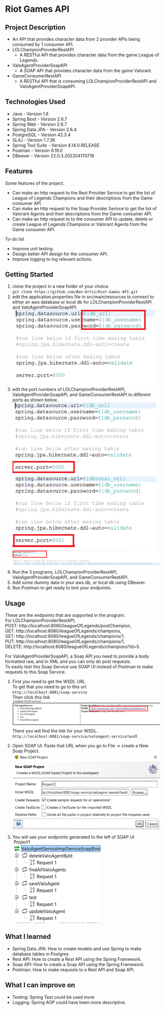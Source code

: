 # Riot Games API

## Project Description 
- An API that provides character data from 2 provider APIs being consumed by 1 consumer API.
- LOLChampionProviderRestAPI
	- A RESTful API that provides character data from the game League of Legends.
- ValoAgentProviderSoapAPI 
	- A SOAP API that provides character data from the game Valorant.
- GameConsumerRestAPI
	- A RESTful API that is consuming LOLChampionProviderRestAPI and ValoAgentProviderSoapAPI.

## Technologies Used
- Java - Version 1.8
- Spring Boot - Version 2.6.7
- Spring Web - Version 2.6.7
- Spring Data JPA - Version 2.6.4
- PostgreSQL - Version 42.3.4
- SL4J - Version 1.7.36
- Spring Tool Suite - Version 4.14.0.RELEASE
- Postman - Version 9.19.0
- DBeaver - Version 22.0.3.202204170718

## Features
Some features of the project.
- Can make an http request to the Rest Provider Service to get the list of League of Legends Champions and their descriptions from the Game consumer API.
- Can make an http request to the Soap Provider Serivce to get the list of Valorant Agents and their descriptions from the Game consumer API.
- Can make an http request to to the consumer API to update, delete or create League of Legends Champions or Valorant Agents from the Game consumer API.
   
To-do list
   
- Improve unit testing.
- Design better API design for the consumer API.
- Improve logging to log relevant actions.

## Getting Started   
    
1. clone the project in a new folder of your choice.    
` git clone https://github.com/Ben-Ortiz/Riot-Games-API.git `     
2. edit the application.properties file in src/main/resources to connect to either an aws database or local db for LOLChampionProviderRestAPI and ValoAgentProviderSoapAPI.   
![alt text](images/database-connection.png)   
3. edit the port numbers of LOLChampionProviderRestAPI, ValoAgentProviderSoapAPI, and GameConsumerRestAPI to different ports as shown below.    
![alt text](images/restProviderPort.png)  
![alt text](images/soapProviderPort.png)  
![alt text](images/restConsumerPort.png)  
4. Run the 3 programs, LOLChampionProviderRestAPI, ValoAgentProviderSoapAPI, and GameConsumerRestAPI.   
5. Add some dummy data in your aws db, or local db using DBeaver.   
5. Run Postman to get ready to test your endpoints.   

## Usage  
  
These are the endpoints that are supported in the program.   
For LOLChampionProviderRestAPI,   
POST: http://localhost:8080/leagueOfLegends/postChampion,   
GET: http://localhost:8080/leagueOfLegends/champions,   
GET: http://localhost:8080/leagueOfLegends/champions/1,   
PUT: http://localhost:8080/leagueOfLegends/champions/1,   
DELETE: http://localhost:8080/leagueOfLegends/champions?id=5.   
   
For ValoAgentProviderSoapAPI, a Soap API you need to provide a body formatted raw, and in XML and you can only do post requests.    
To easily test this Soap Service use SOAP UI instead of Postman to make requests to this Soap Service.     

1. First you need to get the WSDL URL.   
To get that you need to go to this url:    
` http://localhost:8081/soap-service `    
Then click this link
![alt text](images/WSDL-url.png)  
There you will find the link for your WSDL.    
` http://localhost:8081/soap-service/valoagent-service?wsdl `
   
2. Open SOAP UI. Paste that URL when you go to File -> create a New Soap Project.  
![alt text](images/SOAPUI-setup.png)  
   
3. You will see your endpoints generated to the left of SOAP UI
![alt text](images/SOAPUI-setup2.png)  
   
   
## What I learned
- Spring Data JPA: How to create models and use Spring to make database tables in Postgres
- Rest API: How to create a Rest API using the Spring Framework.
- Soap API: How to create a Soap API using the Spring Framework.
- Postman: How to make requests to a Rest API and Soap API.

## What I can improve on
- Testing: Spring Test could be used more
- Logging: Spring AOP could have been more descriptive.